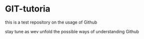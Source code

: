 # GIT-tutoria
this is a test repository on the usage of Github

stay tune as wev unfold the possible ways of understanding Github
